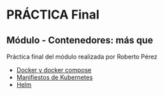 # PRÁCTICA Final
## Módulo - Contenedores: más que 

Práctica final del módulo realizada por Roberto Pérez

- [Docker y docker compose](./docker/README-docker.md)
- [Manifiestos de Kubernetes](./k8s/README-k8s.md)
- [Helm](./helm/evenodds/README-helm.md)
